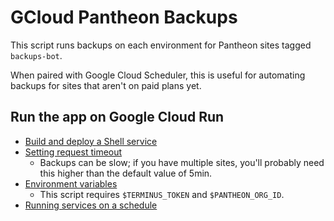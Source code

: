# GCloud Pantheon Backups

This script runs backups on each environment for Pantheon sites tagged `backups-bot`.

When paired with Google Cloud Scheduler, this is useful for automating backups for sites that aren't on paid plans yet.

## Run the app on Google Cloud Run

- [Build and deploy a Shell service](https://cloud.google.com/run/docs/quickstarts/build-and-deploy/shell)
- [Setting request timeout](https://cloud.google.com/run/docs/configuring/request-timeout#command-line)
    - Backups can be slow; if you have multiple sites, you'll probably need this higher than the default value of 5min.
- [Environment variables](https://cloud.google.com/run/docs/configuring/environment-variables)
    - This script requires `$TERMINUS_TOKEN` and `$PANTHEON_ORG_ID`.
- [Running services on a schedule](https://cloud.google.com/run/docs/triggering/using-scheduler)